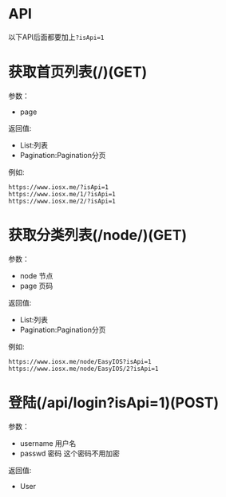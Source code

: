 # API
以下API后面都要加上`?isApi=1`

# 获取首页列表(/)(GET)

参数：
* page

返回值:

* List:列表
* Pagination:Pagination分页

例如:

```
https://www.iosx.me/?isApi=1
https://www.iosx.me/1/?isApi=1
https://www.iosx.me/2/?isApi=1
```

# 获取分类列表(/node/)(GET)

参数：

* node 节点
* page 页码

返回值:

* List:列表
* Pagination:Pagination分页

例如:

```
https://www.iosx.me/node/EasyIOS?isApi=1
https://www.iosx.me/node/EasyIOS/2?isApi=1
```

# 登陆(/api/login?isApi=1)(POST)

参数：

* username 用户名
* passwd 密码 这个密码不用加密

返回值:

* User

